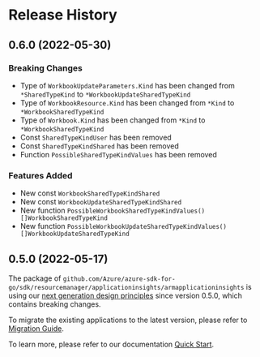 # Release History

## 0.6.0 (2022-05-30)
### Breaking Changes

- Type of `WorkbookUpdateParameters.Kind` has been changed from `*SharedTypeKind` to `*WorkbookUpdateSharedTypeKind`
- Type of `WorkbookResource.Kind` has been changed from `*Kind` to `*WorkbookSharedTypeKind`
- Type of `Workbook.Kind` has been changed from `*Kind` to `*WorkbookSharedTypeKind`
- Const `SharedTypeKindUser` has been removed
- Const `SharedTypeKindShared` has been removed
- Function `PossibleSharedTypeKindValues` has been removed

### Features Added

- New const `WorkbookSharedTypeKindShared`
- New const `WorkbookUpdateSharedTypeKindShared`
- New function `PossibleWorkbookSharedTypeKindValues() []WorkbookSharedTypeKind`
- New function `PossibleWorkbookUpdateSharedTypeKindValues() []WorkbookUpdateSharedTypeKind`


## 0.5.0 (2022-05-17)

The package of `github.com/Azure/azure-sdk-for-go/sdk/resourcemanager/applicationinsights/armapplicationinsights` is using our [next generation design principles](https://azure.github.io/azure-sdk/general_introduction.html) since version 0.5.0, which contains breaking changes.

To migrate the existing applications to the latest version, please refer to [Migration Guide](https://aka.ms/azsdk/go/mgmt/migration).

To learn more, please refer to our documentation [Quick Start](https://aka.ms/azsdk/go/mgmt).